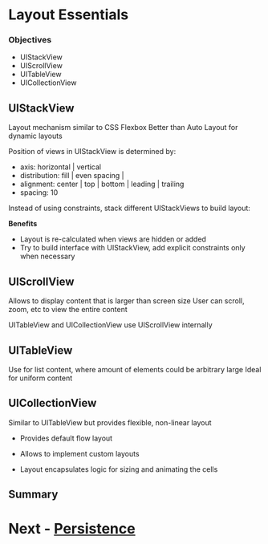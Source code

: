 # Layout Essentials

### Objectives

- UIStackView
- UIScrollView
- UITableView
- UICollectionView


## UIStackView
Layout mechanism similar to CSS Flexbox
Better than Auto Layout for dynamic layouts

Position of views in UIStackView is determined by:
- axis: horizontal | vertical
- distribution: fill | even spacing |
- alignment: center | top | bottom | leading | trailing
- spacing: 10

Instead of using constraints, stack different
UIStackViews to build layout:

**Benefits**

- Layout is re-calculated when views are
hidden or added
- Try to build interface with UIStackView, add
explicit constraints only when necessary


## UIScrollView

Allows to display content that is larger than screen size User can scroll,
zoom, etc to view the entire content

UITableView and UICollectionView use UIScrollView internally

## UITableView

Use for list content, where amount of elements could be arbitrary large
Ideal for uniform content


## UICollectionView

Similar to UITableView but provides flexible, non-linear layout

- Provides default flow layout

- Allows to implement custom layouts

- Layout encapsulates logic for sizing and animating the cells


## Summary


# Next - [Persistence](../07-Persistence/persistence.md)